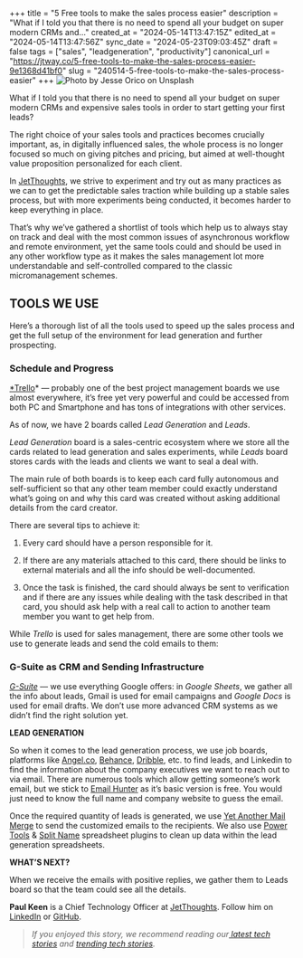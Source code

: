 +++
title = "5 Free tools to make the sales process easier"
description = "What if I told you that there is no need to spend all your budget on super modern CRMs and..."
created_at = "2024-05-14T13:47:15Z"
edited_at = "2024-05-14T13:47:56Z"
sync_date = "2024-05-23T09:03:45Z"
draft = false
tags = ["sales", "leadgeneration", "productivity"]
canonical_url = "https://jtway.co/5-free-tools-to-make-the-sales-process-easier-9e1368d41bf0"
slug = "240514-5-free-tools-to-make-the-sales-process-easier"
+++
![Photo by Jesse Orico on [Unsplash](https://unsplash.com/search/photos/writing?utm_source=unsplash&utm_medium=referral&utm_content=creditCopyText)](https://cdn-images-1.medium.com/max/2400/1*a0W8A9PDVBtPojOssiWO0A.jpeg)

What if I told you that there is no need to spend all your budget on super modern CRMs and expensive sales tools in order to start getting your first leads?

The right choice of your sales tools and practices becomes crucially important, as, in digitally influenced sales, the whole process is no longer focused so much on giving pitches and pricing, but aimed at well-thought value proposition personalized for each client.

In [JetThoughts](https://www.jetthoughts.com), we strive to experiment and try out as many practices as we can to get the predictable sales traction while building up a stable sales process, but with more experiments being conducted, it becomes harder to keep everything in place.

That’s why we’ve gathered a shortlist of tools which help us to always stay on track and deal with the most common issues of asynchronous workflow and remote environment, yet the same tools could and should be used in any other workflow type as it makes the sales management lot more understandable and self-controlled compared to the classic micromanagement schemes.

## **TOOLS WE USE**

Here’s a thorough list of all the tools used to speed up the sales process and get the full setup of the environment for lead generation and further prospecting.

### Schedule and Progress

[*Trello](https://trello.com)* — probably one of the best project management boards we use almost everywhere, it’s free yet very powerful and could be accessed from both PC and Smartphone and has tons of integrations with other services.

As of now, we have 2 boards called *Lead Generation* and *Leads*.

*Lead Generation* board is a sales-centric ecosystem where we store all the cards related to lead generation and sales experiments, while *Leads* board stores cards with the leads and clients we want to seal a deal with.

The main rule of both boards is to keep each card fully autonomous and self-sufficient so that any other team member could exactly understand what’s going on and why this card was created without asking additional details from the card creator.

There are several tips to achieve it:

 1. Every card should have a person responsible for it.

 2. If there are any materials attached to this card, there should be links to external materials and all the info should be well-documented.

 3. Once the task is finished, the card should always be sent to verification and if there are any issues while dealing with the task described in that card, you should ask help with a real call to action to another team member you want to get help from.

While *Trello* is used for sales management, there are some other tools we use to generate leads and send the cold emails to them:

### G-Suite as CRM and Sending Infrastructure

*[G-Suite](https://gsuite.google.com)* — we use everything Google offers: in *Google Sheets*, we gather all the info about leads, Gmail is used for email campaigns and *Google Docs* is used for email drafts. We don’t use more advanced CRM systems as we didn’t find the right solution yet.

**LEAD GENERATION**

So when it comes to the lead generation process, we use job boards, platforms like [Angel.co](http://angel.co), [Behance](https://www.behance.net/), [Dribble](https://dribbble.com/), etc. to find leads, and Linkedin to find the information about the company executives we want to reach out to via email. There are numerous tools which allow getting someone’s work email, but we stick to [Email Hunter](https://hunter.io) as it’s basic version is free. You would just need to know the full name and company website to guess the email.

Once the required quantity of leads is generated, we use [Yet Another Mail Merge](https://yet-another-mail-merge.com/) to send the customized emails to the recipients. We also use [Power Tools](https://chrome.google.com/webstore/detail/power-tools/dofhceeoedodcaheeoacmadcpegkjobi?hl=en) & [Split Name](https://chrome.google.com/webstore/detail/split-names/omjobieogknhhlogiaeofbdpipihaanb?hl=en) spreadsheet plugins to clean up data within the lead generation spreadsheets.

**WHAT’S NEXT?**

When we receive the emails with positive replies, we gather them to Leads board so that the team could see all the details.

**Paul Keen** is a Chief Technology Officer at [JetThoughts](https://www.jetthoughts.com/). Follow him on [LinkedIn](https://www.linkedin.com/in/paul-keen/) or [GitHub](https://github.com/pftg).
>  *If you enjoyed this story, we recommend reading our[ latest tech stories](https://jtway.co/latest) and [trending tech stories](https://jtway.co/trending).*
